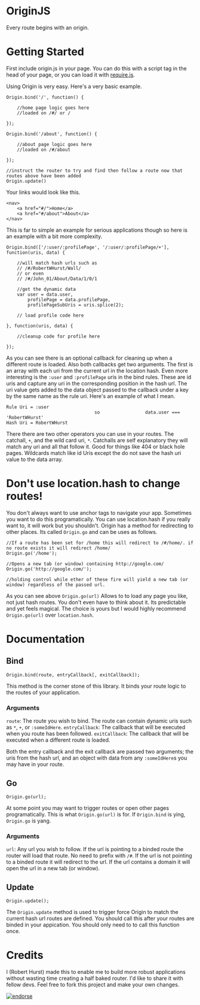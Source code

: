 OriginJS
========
Every route begins with an origin.

Getting Started
===============

First include origin.js in your page. You can do this with a script tag in the head of your page, or you can 
load it with [require.js](http://requirejs.org/).

Using Origin is very easy. Here's a very basic example.

	Origin.bind('/', function() {

		//home page logic goes here
		//loaded on /#/ or /

	});

	Origin.bind('/about', function() {

		//about page logic goes here
		//loaded on /#/about

	});
	
	//instruct the router to try and find then follow a route now that routes above have been added
	Origin.update()

Your links would look like this.

	<nav>
		<a href="#/">Home</a>
		<a href="#/about">About</a>
	</nav>

This is far to simple an example for serious applications though so here is an example with a bit more complexity.

	Origin.bind(['/:user/:profilePage', '/:user/:profilePage/+'], function(uris, data) {

		//will match hash urls such as
		// /#/RobertWHurst/Wall/
		// or even
		// /#/John_01/About/Data/1/0/1

		//get the dynamic data
		var user = data.user,
			profilePage = data.profilePage,
			profilePageSubUris = uris.splice(2);

		// load profile code here

	}, function(uris, data) {

		//cleanup code for profile here

	});

As you can see there is an optional callback for cleaning up when a different route is loaded. Also both callbacks get two
arguments. The first is an array with each uri from the current url in the location hash. Even more interesting is the
`:user` and `:profilePage` uris in the bind rules. These are id uris and capture any uri in the corresponding position
in the hash url. The uri value gets added to the data object passed to the callback under a key by the same name as the
rule uri. Here's an example of what I mean.

    Rule Uri = :user
                                     so                 data.user === 'RobertWHurst'
    Hash Uri = RobertWHurst

There there are two other operators you can use in your routes. The catchall, `+`, and the wild card uri, `*`. Catchalls
are self explanatory they will match any uri and all that follow it. Good for things like 404 or black hole pages.
Wildcards match like id Uris except the do not save the hash uri value to the data array.

Don't use location.hash to change routes!
=========================================
You don't always want to use anchor tags to navigate your app. Sometimes you want to do this programatically. You can use
location.hash if you really want to, it will work but you shouldn't. Origin has a method for redirecting to other places.
Its called `Origin.go` and can be uses as follows.

	//If a route has been set for /home this will redirect to /#/home/. if no route exists it will redirect /home/
    Origin.go('/home');

    //Opens a new tab (or window) containing http://google.com/
    Origin.go('http://google.com/');

    //holding control while ether of these fire will yield a new tab (or window) regardless of the passed url.

As you can see above `Origin.go(url)` Allows to to load any page you like, not just hash routes. You don't even have to think
about it. Its predictable and yet feels magical. The choice is yours but I would highly recommend `Origin.go(url)` over
`location.hash`.

Documentation
=============

Bind
----

    Origin.bind(route, entryCallback[, exitCallback]);

This method is the corner stone of this library. It binds your route logic to the routes of your application.


### Arguments

`route`: The route you wish to bind. The route can contain dynamic uris such as `*`, `+`, or `:someIdHere`.
`entryCallback`: The callback that will be executed when you route has been followed.
`exitCallback`: The callback that will be executed when a different route is loaded.

Both the entry callback and the exit callback are passed two arguments; the uris from the hash url, and an object with
data from any `:someIdHere`s you may have in your route.

Go
--

	Origin.go(url);

At some point you may want to trigger routes or open other pages programatically. This is what `Origin.go(url)` is for.
If `Origin.bind` is ying, `Origin.go` is yang.

### Arguments

`url`: Any url you wish to follow. If the url is pointing to a binded route the router will load that route. No need to
prefix with `/#`. If the url is not pointing to a binded route it will redirect to the url. If the url contains a domain
it will open the url in a new tab (or window).

Update
------

	Origin.update();

The `Origin.update` method is used to trigger force Origin to match the current hash url routes are defined. You should
call this after your routes are binded in your appication. You should only need to to call this function once.

Credits
=======

I (Robert Hurst) made this to enable me to build more robust applications without wasting time creating a half baked 
router. I'd like to share it with fellow devs. Feel free to fork this project and make your own changes.

[![endorse](http://api.coderwall.com/robertwhurst/endorsecount.png)](http://coderwall.com/robertwhurst)